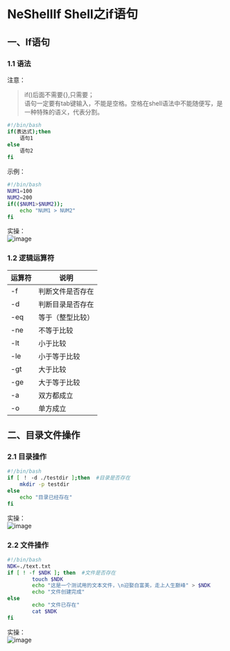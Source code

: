 # NeShellIf Shell之if语句

## 一、If语句
### 1.1 语法
注意：  
> if()后面不需要{},只需要；  
> 语句一定要有tab键输入，不能是空格。空格在shell语法中不能随便写，是一种特殊的语义，代表分割。  

```bash
#!/bin/bash
if(表达式);then
	语句1
else
	语句2
fi
```
示例：  
```bash
#!/bin/bash
NUM1=100
NUM2=200
if(($NUM1>$NUM2));
	echo "NUM1 > NUM2"
fi
```
实操：  
![image](https://github.com/tianyalu/NeShellLoopAndFileOpt/blob/master/show/if_compare.png)

### 1.2 逻辑运算符
运算符 | 说明
--    | --
-f    | 判断文件是否存在
-d    | 判断目录是否存在
-eq   | 等于（整型比较）
-ne   | 不等于比较
-lt   | 小于比较
-le   | 小于等于比较
-gt   | 大于比较
-ge   | 大于等于比较
-a    | 双方都成立
-o    | 单方成立


## 二、目录文件操作
### 2.1 目录操作
```bash
#!/bin/bash
if [ ！ -d ./testdir ];then  #目录是否存在
	mkdir -p testdir
else
	echo "目录已经存在"
fi
```
实操：  
![image](https://github.com/tianyalu/NeShellLoopAndFileOpt/blob/master/show/if_dir_exist.png)


### 2.2 文件操作
```bash
#!/bin/bash
NDK=./text.txt
if [ ! -f $NDK ]; then  #文件是否存在
        touch $NDK
        echo "这是一个测试用的文本文件，\n迎娶白富美，走上人生巅峰" > $NDK
        echo "文件创建完成"
else
        echo "文件已存在"
        cat $NDK
fi
```
实操：  
![image](https://github.com/tianyalu/NeShellLoopAndFileOpt/blob/master/show/if_file_exist.png)